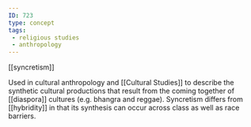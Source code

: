 ```yaml
---
ID: 723
type: concept
tags: 
 - religious studies
 - anthropology
---
```


[[syncretism]]

 Used in cultural
anthropology and [[Cultural Studies]] to describe the
synthetic cultural productions that result from the coming together of
[[diaspora]] cultures (e.g.
bhangra and reggae). Syncretism differs from
[[hybridity]] in that its
synthesis can occur across class as well as race barriers.
